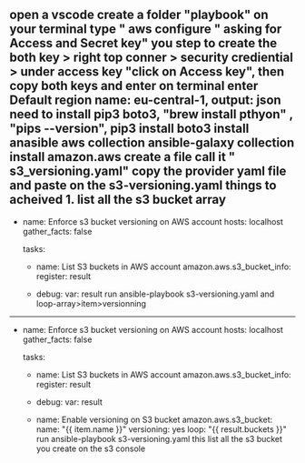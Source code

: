open a vscode
create a folder "playbook"
on your terminal type " aws configure  " asking for Access and Secret key" you 
step to create the both key > right top conner > security crediential > under access key "click on Access key", then copy both keys and enter on terminal
enter Default region name: eu-central-1, output: json
need to install pip3 boto3, "brew install pthyon" , "pips --version", pip3 install boto3
install anasible aws collection
ansible-galaxy collection install amazon.aws
create a file call it  " s3_versioning.yaml"
copy the provider yaml file and paste on the s3-versioning.yaml
things to acheived 1. list all the s3 bucket array
---
- name: Enforce s3 bucket versioning on AWS account
  hosts: localhost
  gather_facts: false

  tasks:
    - name: List S3 buckets in AWS account
      amazon.aws.s3_bucket_info:
      register: result
    
    - debug:
        var: result
run
      ansible-playbook s3-versioning.yaml
and loop-array>item>versionning
---
- name: Enforce s3 bucket versioning on AWS account
  hosts: localhost
  gather_facts: false

  tasks:
    - name: List S3 buckets in AWS account
      amazon.aws.s3_bucket_info:
      register: result
    
    - debug:
        var: result
    
    - name: Enable versioning on S3 bucket
      amazon.aws.s3_bucket:
        name: "{{ item.name }}"
        versioning: yes
      loop: "{{ result.buckets }}" 
run
ansible-playbook s3-versioning.yaml
this list all the s3 bucket you create on the s3 console
